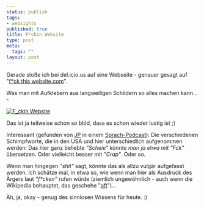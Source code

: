 ```yaml
--- 
status: publish
tags: 
- websights
published: true
title: F*ckin Website
type: post
meta: 
  tags: ""
layout: post
---
```

Gerade stoße ich bei del.icio.us auf eine Webseite - genauer gesagt auf "<a href="http://www.fuckthiswebsite.com">f*ck this website.com</a>".

Was man mit Aufklebern aus langweiligen Schildern so alles machen kann... -

<a href="http://www.fuckthiswebsite.com/"><img src='http://fredericiana.de/uploads/050721f_ckinwebsite.jpg' alt='F_ckin Website' class="centered" /></a>

Das ist ja teilweise schon so blöd, dass es schon wieder lustig ist ;)

Interessant (gefunden von <a href="http://blog.jeanpierre.de">JP</a> in einem <a href="http://thewordnerds.libsyn.com/index.php?post_id=11727">Sprach-Podcast</a>): Die verschiedenen Schimpfworte, die in den USA und hier unterschiedlich aufgenommen werden: Das hier ganz beliebte <em>"Schei*e"</em> könnte man ja etwa mit <em>"F*ck"</em> übersetzen. Oder vielleicht besser mit <em>"Crap"</em>. Oder so.

Wenn man hingegen <em>"shit"</em> sagt, könnte das als allzu vulgär aufgefasst werden. Ich schätze mal, in etwa so, wie wenn man hier als Ausdruck des Ärgers laut <em>"f*cken"</em> rufen würde (ziemlich ungewöhnlich - auch wenn die Wikipedia behauptet, das geschehe "<a href="http://de.wikipedia.org/wiki/Ficken">oft</a>")...

Äh, ja, okay - genug des sinnlosen Wissens für heute. :)
